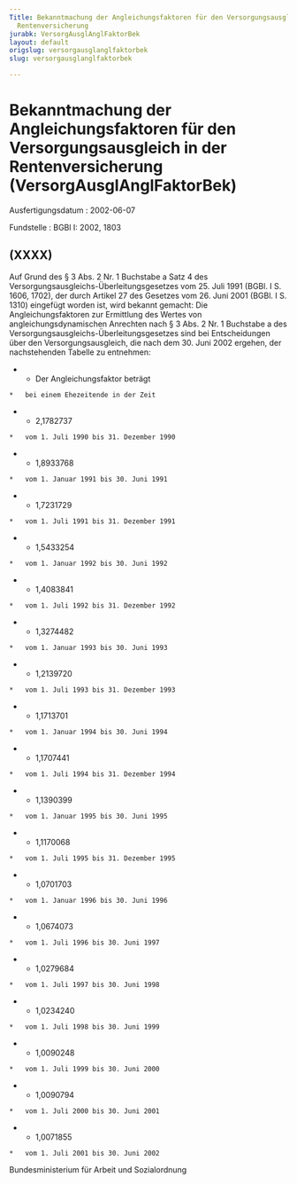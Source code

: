```yaml
---
Title: Bekanntmachung der Angleichungsfaktoren für den Versorgungsausgleich in der
  Rentenversicherung
jurabk: VersorgAusglAnglFaktorBek
layout: default
origslug: versorgausglanglfaktorbek
slug: versorgausglanglfaktorbek

---
```


# Bekanntmachung der Angleichungsfaktoren für den Versorgungsausgleich in der Rentenversicherung (VersorgAusglAnglFaktorBek)

Ausfertigungsdatum
:   2002-06-07

Fundstelle
:   BGBl I: 2002, 1803

## (XXXX)

Auf Grund des § 3 Abs. 2 Nr. 1 Buchstabe a Satz 4 des
Versorgungsausgleichs-Überleitungsgesetzes vom 25. Juli 1991 (BGBl. I
S. 1606, 1702), der durch Artikel 27 des Gesetzes vom 26. Juni 2001
(BGBl. I S. 1310) eingefügt worden ist, wird bekannt gemacht:
Die Angleichungsfaktoren zur Ermittlung des Wertes von
angleichungsdynamischen Anrechten nach § 3 Abs. 2 Nr. 1 Buchstabe a
des Versorgungsausgleichs-Überleitungsgesetzes sind bei Entscheidungen
über den Versorgungsausgleich, die nach dem 30. Juni 2002 ergehen, der
nachstehenden Tabelle zu entnehmen:

*    *   Der Angleichungsfaktor beträgt

    *   bei einem Ehezeitende in der Zeit


*    *   2,1782737

    *   vom 1. Juli 1990 bis 31. Dezember 1990


*    *   1,8933768

    *   vom 1. Januar 1991 bis 30. Juni 1991


*    *   1,7231729

    *   vom 1. Juli 1991 bis 31. Dezember 1991


*    *   1,5433254

    *   vom 1. Januar 1992 bis 30. Juni 1992


*    *   1,4083841

    *   vom 1. Juli 1992 bis 31. Dezember 1992


*    *   1,3274482

    *   vom 1. Januar 1993 bis 30. Juni 1993


*    *   1,2139720

    *   vom 1. Juli 1993 bis 31. Dezember 1993


*    *   1,1713701

    *   vom 1. Januar 1994 bis 30. Juni 1994


*    *   1,1707441

    *   vom 1. Juli 1994 bis 31. Dezember 1994


*    *   1,1390399

    *   vom 1. Januar 1995 bis 30. Juni 1995


*    *   1,1170068

    *   vom 1. Juli 1995 bis 31. Dezember 1995


*    *   1,0701703

    *   vom 1. Januar 1996 bis 30. Juni 1996


*    *   1,0674073

    *   vom 1. Juli 1996 bis 30. Juni 1997


*    *   1,0279684

    *   vom 1. Juli 1997 bis 30. Juni 1998


*    *   1,0234240

    *   vom 1. Juli 1998 bis 30. Juni 1999


*    *   1,0090248

    *   vom 1. Juli 1999 bis 30. Juni 2000


*    *   1,0090794

    *   vom 1. Juli 2000 bis 30. Juni 2001


*    *   1,0071855

    *   vom 1. Juli 2001 bis 30. Juni 2002




Bundesministerium für Arbeit und Sozialordnung

